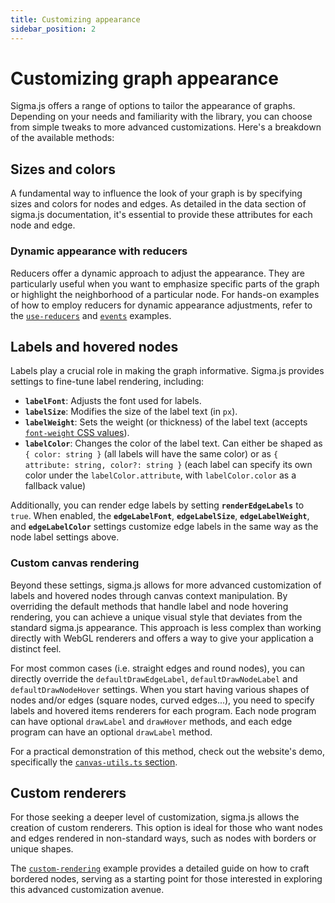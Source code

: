 ```yaml
---
title: Customizing appearance
sidebar_position: 2
---
```


# Customizing graph appearance

Sigma.js offers a range of options to tailor the appearance of graphs. Depending on your needs and familiarity with the library, you can choose from simple tweaks to more advanced customizations. Here's a breakdown of the available methods:

## Sizes and colors

A fundamental way to influence the look of your graph is by specifying sizes and colors for nodes and edges. As detailed in the data section of sigma.js documentation, it's essential to provide these attributes for each node and edge.

### Dynamic appearance with reducers

Reducers offer a dynamic approach to adjust the appearance. They are particularly useful when you want to emphasize specific parts of the graph or highlight the neighborhood of a particular node. For hands-on examples of how to employ reducers for dynamic appearance adjustments, refer to the [`use-reducers`](https://github.com/jacomyal/sigma.js/blob/main/packages/storybook/stories/1-core-features/4-use-reducers/index.ts) and [`events`](https://github.com/jacomyal/sigma.js/blob/main/packages/storybook/stories/1-core-features/2-events/index.ts) examples.

## Labels and hovered nodes

Labels play a crucial role in making the graph informative. Sigma.js provides settings to fine-tune label rendering, including:

- **`labelFont`**: Adjusts the font used for labels.
- **`labelSize`**: Modifies the size of the label text (in `px`).
- **`labelWeight`**: Sets the weight (or thickness) of the label text (accepts [`font-weight` CSS values](https://developer.mozilla.org/en-US/docs/Web/CSS/font-weight)).
- **`labelColor`**: Changes the color of the label text. Can either be shaped as `{ color: string }` (all labels will have the same color) or as `{ attribute: string, color?: string }` (each label can specify its own color under the `labelColor.attribute`, with `labelColor.color` as a fallback value)

Additionally, you can render edge labels by setting **`renderEdgeLabels`** to `true`. When enabled, the **`edgeLabelFont`**, **`edgeLabelSize`**, **`edgeLabelWeight`**, and **`edgeLabelColor`** settings customize edge labels in the same way as the node label settings above.

### Custom canvas rendering

Beyond these settings, sigma.js allows for more advanced customization of labels and hovered nodes through canvas context manipulation. By overriding the default methods that handle label and node hovering rendering, you can achieve a unique visual style that deviates from the standard sigma.js appearance. This approach is less complex than working directly with WebGL renderers and offers a way to give your application a distinct feel.

For most common cases (i.e. straight edges and round nodes), you can directly override the `defaultDrawEdgeLabel`, `defaultDrawNodeLabel` and `defaultDrawNodeHover` settings. When you start having various shapes of nodes and/or edges (square nodes, curved edges...), you need to specify labels and hovered items renderers for each program. Each node program can have optional `drawLabel` and `drawHover` methods, and each edge program can have an optional `drawLabel` method.

For a practical demonstration of this method, check out the website's demo, specifically the [`canvas-utils.ts` section](https://github.com/jacomyal/sigma.js/blob/main/packages/demo/src/canvas-utils.ts).

## Custom renderers

For those seeking a deeper level of customization, sigma.js allows the creation of custom renderers. This option is ideal for those who want nodes and edges rendered in non-standard ways, such as nodes with borders or unique shapes.

The [`custom-rendering`](https://github.com/jacomyal/sigma.js/blob/main/packages/storybook/stories/1-core-features/5-custom-rendering/index.ts) example provides a detailed guide on how to craft bordered nodes, serving as a starting point for those interested in exploring this advanced customization avenue.
